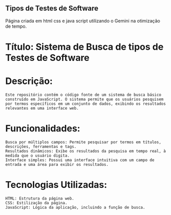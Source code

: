 ## Tipos de Testes de Software
Página criada em html css e java script utilizando o Gemini na otimização de tempo.

# Título: Sistema de Busca de tipos de Testes de Software

# Descrição:

    Este repositório contém o código fonte de um sistema de busca básico construído em JavaScript. O sistema permite que os usuários pesquisem por termos específicos em um conjunto de dados, exibindo os resultados relevantes em uma interface web.

# Funcionalidades:

    Busca por múltiplos campos: Permite pesquisar por termos em títulos, descrições, ferramentas e tags.
    Resultados dinâmicos: Exibe os resultados da pesquisa em tempo real, à medida que o usuário digita.
    Interface simples: Possui uma interface intuitiva com um campo de entrada e uma área para exibir os resultados.

# Tecnologias Utilizadas:

    HTML: Estrutura da página web.
    CSS: Estilização da página.
    JavaScript: Lógica da aplicação, incluindo a função de busca.
